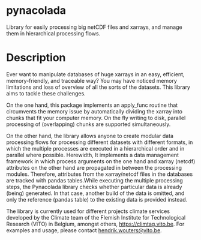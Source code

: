 # pynacolada
Library for easily processing big netCDF files and xarrays, and manage them in
hierarchical processing flows.

# Description
Ever want to manipulate databases of huge xarrays in an easy,
efficient, memory-friendly, and traceable way? You may have noticed memory
limitations and loss of overview of all the sorts of the datasets.  This
library aims to tackle these challenges.

On the one hand, this package implements an apply_func routine that circumvents
the memory issue by automatically dividing the xarray into chunks that fit your
computer memory. On the fly writing to disk, parallel processing of
(overlapping) chunks are supported simultaneously.

On the other hand, the library allows anyone to create modular data processing flows
for processing different datasets with different formats, in which the multiple
processes are executed in a hierarchical order and in parallel where possible.
Herewidth, It implements a data management framework in which process arguments
on the one hand and xarray (netcdf) attributes on the other hand are propagated
in between the processing modules.  Therefore, attributes from the
xarray/netcdf files in the databases are tracked with pandas tables.While
executing the multiple processing steps, the Pynacolada library checks whether
particular data is already (being) generated.  In that case, another build of
the data is omitted, and only the reference (pandas table) to the existing data
is provided instead.

The library is currently used for different projects climate services developed
by the Climate team of the Flemish Institute for Technological Research (VITO)
in Belgium, amongst others, https://climtag.vito.be. For examples and usage, please
contact hendrik.wouters@vito.be.


